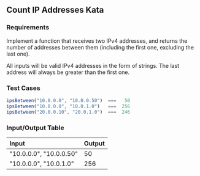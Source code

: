 ## Count IP Addresses Kata

### Requirements 

Implement a function that receives two IPv4 addresses, and returns the number of addresses between them (including the first one, excluding the last one).

All inputs will be valid IPv4 addresses in the form of strings. The last address will always be greater than the first one.

### Test Cases

```JavaScript
ipsBetween("10.0.0.0", "10.0.0.50")  ===   50 
ipsBetween("10.0.0.0", "10.0.1.0")   ===  256 
ipsBetween("20.0.0.10", "20.0.1.0")  ===  246
```

### Input/Output Table

| Input               | Output                      |
| :------------------ | :-------------------------- |
| "10.0.0.0", "10.0.0.50" | 50 |
| "10.0.0.0", "10.0.1.0"     | 256         |